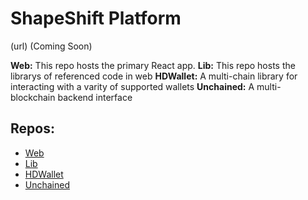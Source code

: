 # ShapeShift Platform

(url) (Coming Soon)

 **Web:** This repo hosts the primary React app.
 **Lib:** This repo hosts the librarys of referenced code in web
 **HDWallet:** A multi-chain library for interacting with a varity of supported wallets
 **Unchained:** A multi-blockchain backend interface
           

## Repos:
* [Web](web.md)
* [Lib](lib.md)
* [HDWallet](hdwallet.md)
* [Unchained](unchained.md)
